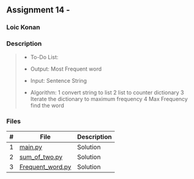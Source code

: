 ## Assignment 14 -

### Loic Konan

### Description

> - To-Do List:
>
> - Output: Most Frequent word  
> - Input: Sentence String
>
> - Algorithm:
>      1 convert string to list
>      2 list to counter dictionary
>      3 Iterate the dictionary to maximum frequency
>      4 Max Frequency find the word
>

### Files

|   #   | File                                 | Description |
| :---: | ------------------------------------ | ----------- |
|   1   | [main.py](main.py)                   | Solution    |
|   2   | [sum_of_two.py](sum_of_two.py)       | Solution    |
|   3   | [Frequent_word.py](Frequent_word.py) | Solution    |
